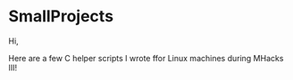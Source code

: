 SmallProjects
=============
 Hi,
 
 Here are a few C helper scripts I wrote ffor Linux machines during MHacks III!
